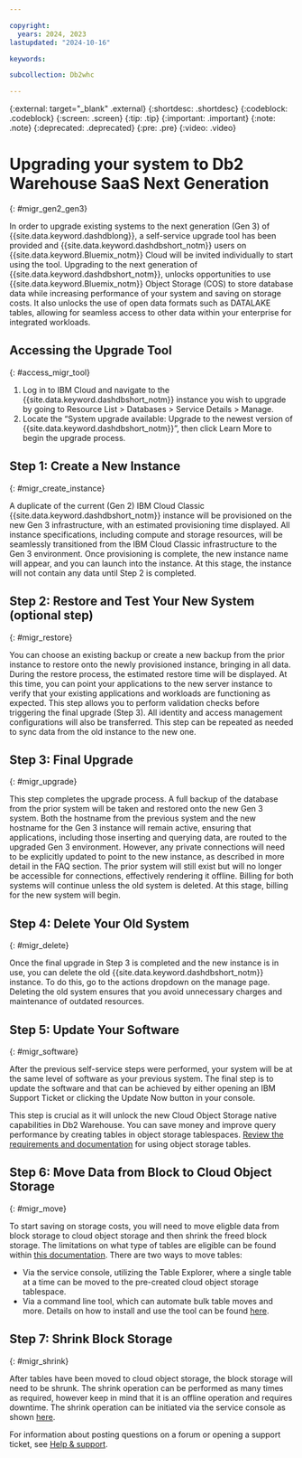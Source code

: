 ```yaml
---

copyright:
  years: 2024, 2023
lastupdated: "2024-10-16"

keywords:

subcollection: Db2whc

---
```


<!-- Attribute definitions --> 
{:external: target="_blank" .external}
{:shortdesc: .shortdesc}
{:codeblock: .codeblock}
{:screen: .screen}
{:tip: .tip}
{:important: .important}
{:note: .note}
{:deprecated: .deprecated}
{:pre: .pre}
{:video: .video}

# Upgrading your system to Db2 Warehouse SaaS Next Generation
{: #migr_gen2_gen3}

In order to upgrade existing systems to the next generation (Gen 3) of {{site.data.keyword.dashdblong}}, a self-service upgrade tool has been provided and {{site.data.keyword.dashdbshort_notm}} users on {{site.data.keyword.Bluemix_notm}} Cloud will be invited individually to start using the tool. Upgrading to the next generation of {{site.data.keyword.dashdbshort_notm}}, unlocks opportunities to use {{site.data.keyword.Bluemix_notm}} Object Storage (COS) to store database data while increasing performance of your system and saving on storage costs. It also unlocks the use of open data formats such as DATALAKE tables, allowing for seamless access to other data within your enterprise for integrated workloads.

## Accessing the Upgrade Tool
{: #access_migr_tool}

1. Log in to IBM Cloud and navigate to the {{site.data.keyword.dashdbshort_notm}} instance you wish to upgrade by going to Resource List > Databases > Service Details > Manage.
2. Locate the “System upgrade available: Upgrade to the newest version of {{site.data.keyword.dashdbshort_notm}}”, then click Learn More to begin the upgrade process.


## Step 1: Create a New Instance
{: #migr_create_instance}

A duplicate of the current (Gen 2) IBM Cloud Classic {{site.data.keyword.dashdbshort_notm}} instance will be provisioned on the new Gen 3 infrastructure, with an estimated provisioning time displayed. All instance specifications, including compute and storage resources, will be seamlessly transitioned from the IBM Cloud Classic infrastructure to the Gen 3 environment. Once provisioning is complete, the new instance name will appear, and you can launch into the instance. At this stage, the instance will not contain any data until Step 2 is completed.

## Step 2: Restore and Test Your New System (optional step)
{: #migr_restore}

You can choose an existing backup or create a new backup from the prior instance to restore onto the newly provisioned instance, bringing in all data. During the restore process, the estimated restore time will be displayed. At this time, you can point your applications to the new server instance to verify that your existing applications and workloads are functioning as expected. This step allows you to perform validation checks before triggering the final upgrade (Step 3). All identity and access management configurations will also be transferred. This step can be repeated as needed to sync data from the old instance to the new one.

## Step 3: Final Upgrade
{: #migr_upgrade}

This step completes the upgrade process. A full backup of the database from the prior system will be taken and restored onto the new Gen 3 system. Both the hostname from the previous system and the new hostname for the Gen 3 instance will remain active, ensuring that applications, including those inserting and querying data, are routed to the upgraded Gen 3 environment. However, any private connections will need to be explicitly updated to point to the new instance, as described in more detail in the FAQ section.
The prior system will still exist but will no longer be accessible for connections, effectively rendering it offline. Billing for both systems will continue unless the old system is deleted. At this stage, billing for the new system will begin.

## Step 4: Delete Your Old System
{: #migr_delete}

Once the final upgrade in Step 3 is completed and the new instance is in use, you can delete the old {{site.data.keyword.dashdbshort_notm}} instance. To do this, go to the actions dropdown on the manage page. Deleting the old system ensures that you avoid unnecessary charges and maintenance of outdated resources.

## Step 5: Update Your Software
{: #migr_software}

After the previous self-service steps were performed, your system will be at the same level of software as your previous system. The final step is to update the software and that can be achieved by either opening an IBM Support Ticket or clicking the Update Now button in your console.

This step is crucial as it will unlock the new Cloud Object Storage native capabilities in Db2 Warehouse. You can save money and improve query performance by creating tables in object storage tablespaces. [Review the requirements and documentation](https://www.ibm.com/docs/en/db2w-as-a-service?topic=native-cloud-object-storage-support) for using object storage tables.

## Step 6: Move Data from Block to Cloud Object Storage
{: #migr_move}

To start saving on storage costs, you will need to move eligble data from block storage to cloud object storage and then shrink the freed block storage. The limitations on what type of tables are eligible can be found within [this documentation](https://www.ibm.com/docs/en/db2w-as-a-service?topic=support-restrictions-limitations).
There are two ways to move tables:
- Via the service console, utilizing the Table Explorer, where a single table at a time can be moved to the pre-created cloud object storage tablespace.
- Via a command line tool, which can automate bulk table moves and more. Details on how to install and use the tool can be found [here](https://github.com/IBM/db2whmigratetocos).

## Step 7: Shrink Block Storage
{: #migr_shrink}

After tables have been moved to cloud object storage, the block storage will need to be shrunk. The shrink operation can be performed as many times as required, however keep in mind that it is an offline operation and requires downtime. The shrink operation can be initiated via the service console as shown [here](https://cloud.ibm.com/docs/Db2whc?topic=Db2whc-scaling).

For information about posting questions on a forum or opening a support ticket, see [Help & support](/docs/Db2whc?topic=Db2whc-help_support).


